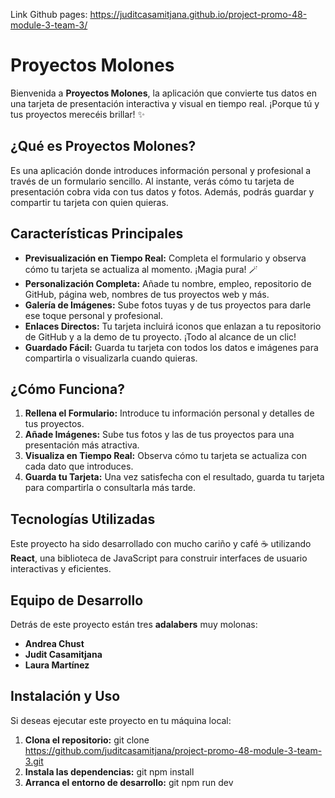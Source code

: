Link Github pages: https://juditcasamitjana.github.io/project-promo-48-module-3-team-3/

# Proyectos Molones

Bienvenida a **Proyectos Molones**, la aplicación que convierte tus datos en una tarjeta de presentación interactiva y visual en tiempo real. ¡Porque tú y tus proyectos merecéis brillar! ✨

## ¿Qué es Proyectos Molones?

Es una aplicación donde introduces información personal y profesional a través de un formulario sencillo. Al instante, verás cómo tu tarjeta de presentación cobra vida con tus datos y fotos. Además, podrás guardar y compartir tu tarjeta con quien quieras.

## Características Principales

-   **Previsualización en Tiempo Real:** Completa el formulario y observa cómo tu tarjeta se actualiza al momento. ¡Magia pura! 🪄
-   **Personalización Completa:** Añade tu nombre, empleo, repositorio de GitHub, página web, nombres de tus proyectos web y más.
-   **Galería de Imágenes:** Sube fotos tuyas y de tus proyectos para darle ese toque personal y profesional.
-   **Enlaces Directos:** Tu tarjeta incluirá iconos que enlazan a tu repositorio de GitHub y a la demo de tu proyecto. ¡Todo al alcance de un clic!
-   **Guardado Fácil:** Guarda tu tarjeta con todos los datos e imágenes para compartirla o visualizarla cuando quieras.

## ¿Cómo Funciona?

1. **Rellena el Formulario:** Introduce tu información personal y detalles de tus proyectos.
2. **Añade Imágenes:** Sube tus fotos y las de tus proyectos para una presentación más atractiva.
3. **Visualiza en Tiempo Real:** Observa cómo tu tarjeta se actualiza con cada dato que introduces.
4. **Guarda tu Tarjeta:** Una vez satisfecha con el resultado, guarda tu tarjeta para compartirla o consultarla más tarde.

## Tecnologías Utilizadas

Este proyecto ha sido desarrollado con mucho cariño y café ☕ utilizando **React**, una biblioteca de JavaScript para construir interfaces de usuario interactivas y eficientes.

## Equipo de Desarrollo

Detrás de este proyecto están tres **adalabers** muy molonas:

-   **Andrea Chust**
-   **Judit Casamitjana**
-   **Laura Martínez**

## Instalación y Uso

Si deseas ejecutar este proyecto en tu máquina local:

1. **Clona el repositorio:**
   git clone https://github.com/juditcasamitjana/project-promo-48-module-3-team-3.git
2. **Instala las dependencias:**
   git npm install
3. **Arranca el entorno de desarrollo:**
   git npm run dev
